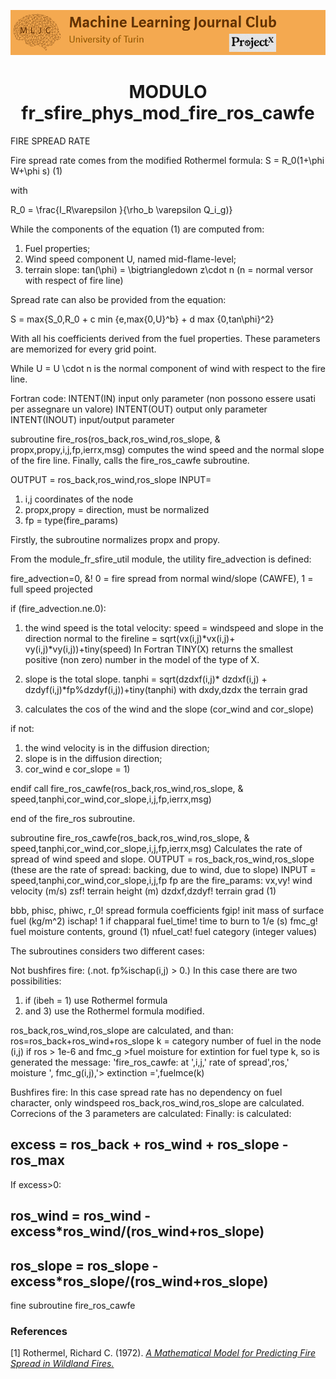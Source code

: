 ![Logo](/Support_Materials/Assets/Logo_MLJC.png)
<h1 align="center">
  MODULO fr_sfire_phys_mod_fire_ros_cawfe
</h1>


FIRE SPREAD RATE

Fire spread rate comes from the modified Rothermel formula:
S = R_0(1+\phi W+\phi s)  (1)

with

R_0 = \frac{I_R\varepsilon }{\rho_b \varepsilon Q_i_g)}

While the components of the equation (1) are computed from:
1) Fuel properties;
2) Wind speed component U, named mid-flame-level;
3) terrain slope: 
tan(\phi) = \bigtriangledown z\cdot n
(n = normal versor with respect of fire line)

Spread rate can also be provided from the equation:

S = max{S_0,R_0 + c min {e,max{0,U}^b} + d max {0,tan\phi}^2}

With all his coefficients derived from the fuel properties. These parameters are memorized for every grid point.

While U = U \cdot n is the normal component of wind with respect to the fire line.

Fortran code:
INTENT(IN) input only parameter (non possono essere usati per assegnare un valore)
INTENT(OUT) output only parameter
INTENT(INOUT) input/output parameter

subroutine fire_ros(ros_back,ros_wind,ros_slope, & propx,propy,i,j,fp,ierrx,msg)
computes the wind speed and the normal slope of the fire line. Finally, calls the fire_ros_cawfe subroutine.

OUTPUT = ros_back,ros_wind,ros_slope
INPUT=
1) i,j coordinates of the node
2) propx,propy = direction, must be normalized
3) fp = type(fire_params)

Firstly, the subroutine normalizes propx and propy.

From the module_fr_sfire_util module, the utility fire_advection is defined:

fire_advection=0, &! 0 = fire spread from normal wind/slope (CAWFE), 1 = full speed projected

if (fire_advection.ne.0):
1) the wind speed is the total velocity:
speed = windspeed and slope in the direction normal to the fireline
= sqrt(vx(i,j)*vx(i,j)+ vy(i,j)*vy(i,j))+tiny(speed)
In Fortran TINY(X) returns the smallest positive (non zero) number in the model of the type of X.

2) slope is the total slope.
tanphi = sqrt(dzdxf(i,j)* dzdxf(i,j) + dzdyf(i,j)*fp%dzdyf(i,j))+tiny(tanphi)
with dxdy,dzdx the terrain grad
3) calculates the cos of the wind and the slope (cor_wind and cor_slope)

if not:
1) the wind velocity is in the diffusion direction;
2) slope is in the diffusion direction;
3) cor_wind e cor_slope = 1)

endif
call fire_ros_cawfe(ros_back,ros_wind,ros_slope, & speed,tanphi,cor_wind,cor_slope,i,j,fp,ierrx,msg)

end of the fire_ros subroutine.


subroutine fire_ros_cawfe(ros_back,ros_wind,ros_slope, & speed,tanphi,cor_wind,cor_slope,i,j,fp,ierrx,msg)
Calculates the rate of spread of wind speed and slope.
OUTPUT = ros_back,ros_wind,ros_slope (these are the rate of spread: backing, due to wind, due to slope)
INPUT = speed,tanphi,cor_wind,cor_slope,i,j,fp
fp are the fire_params:
vx,vy! wind velocity (m/s)
zsf! terrain height (m)
dzdxf,dzdyf! terrain grad (1)


bbb, phisc, phiwc, r_0! spread formula coefficients
fgip! init mass of surface fuel (kg/m^2)
ischap! 1 if chapparal
fuel_time! time to burn to 1/e (s)
fmc_g! fuel moisture contents, ground (1)
nfuel_cat! fuel category (integer values)

The subroutines considers two different cases:

Not bushfires fire: (.not. fp%ischap(i,j) > 0.)
In this case there are two possibilities:
1) if (ibeh = 1) use Rothermel formula
2) and 3) use the Rothermel formula modified.

ros_back,ros_wind,ros_slope are calculated, and than:
ros=ros_back+ros_wind+ros_slope
k = category number of fuel in the node (i,j)
if ros > 1e-6 and fmc_g >fuel moisture for extintion for fuel type k, so is generated the message:
'fire_ros_cawfe: at ',i,j,' rate of spread',ros,' moisture ', fmc_g(i,j),'> extinction =',fuelmce(k)

Bushfires fire:
In this case spread rate has no dependency on fuel character, only windspeed
ros_back,ros_wind,ros_slope are calculated.
Correcions of the 3 parameters are calculated:
Finally: is calculated:

## excess = ros_back + ros_wind + ros_slope - ros_max

If excess>0:

## ros_wind = ros_wind - excess*ros_wind/(ros_wind+ros_slope)

## ros_slope = ros_slope - excess*ros_slope/(ros_wind+ros_slope)

fine subroutine fire_ros_cawfe

###  References
<a id="1">[1]</a>
Rothermel, Richard C. (1972).
[_A Mathematical Model for Predicting Fire
Spread in Wildland Fires._](http://www.treesearch.fs.fed.us/pubs/32533)


